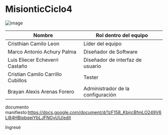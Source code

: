 # MisionticCiclo4
![image](https://user-images.githubusercontent.com/69023892/140839426-b5914439-ffc6-4602-a7e0-161bc8d0bb79.png)




| Nombre                              | Rol dentro del equipo |
| ----------------------------------- | --------------------- |
| Cristhian Camilo Leon               | Líder del equipo      |
| Marco Antonio Achury Palma          | Diseñador de Software  |
| Luis Eliecer Echeverri Castaño      | Diseñador de interfaz de usuario  |
| Cristian Camilo Carrillo Cubillos   | Tester |
| Brayan Alexis Arenas Forero      	  | Administrador de la configuración  |

documento manifiesto:https://docs.google.com/document/d/1zF158_KbjrcBfmLO249V6Ll84HBipbqeiYbLJFNGyUU/edit

Ingresé



